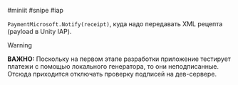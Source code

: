 #miniit #snipe #iap 

`PaymentMicrosoft.Notify(receipt)`, куда надо передавать XML рецепта (payload в Unity IAP).

>[!warning]
> **ВАЖНО:**
>Поскольку на первом этапе разработки приложение тестирует платежи с помощью локального генератора, то они неподписанные. Отсюда приходится отключать проверку подписей на дев-сервере.
